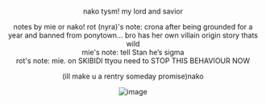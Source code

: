 
</div>

<div align="center">
 </br>




nako tysm! my lord and savior 


 notes by mie or nako! 
 rot (nyra)'s note: crona after being grounded for a year and banned from ponytown... bro has her own villain origin story thats wild </br>
 mie's note: tell Stan he’s sigma </br>
 rot's note: mie. on SKIBIDI ttyou need to STOP THIS BEHAVIOUR NOW
 
(ill make u a rentry someday promise)nako

<img src="blob:chrome-untrusted://media-app/9b3c5237-9ed5-4107-8367-97941dc191f7" alt=""/>![image](https://github.com/user-attachments/assets/78ba6c4e-0b05-42f2-935d-1319ca4c5d59)
